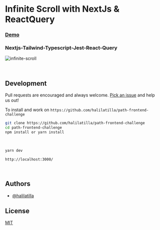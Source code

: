 # Infinite Scroll with NextJs & ReactQuery


### [Demo](https://infinte-scroll-nextjs-reactquery.vercel.app)


### **Nextjs-Tailwind-Typescript-Jest-React-Query**

![infinite-scroll](https://user-images.githubusercontent.com/27916419/149632380-3b8fd31c-3d0a-4d33-8c69-868b8cabff00.gif)

<br>


## Development

Pull requests are encouraged and always welcome.
[Pick an issue](https://github.com/halilatilla/path-frontend-challenge/issues)
and help us out!

To install and work on `https://github.com/halilatilla/path-frontend-challenge`

```bash
git clone https://github.com/halilatilla/path-frontend-challenge
cd path-frontend-challenge
npm install or yarn install
```

<br>

```bash
yarn dev
```
`http://localhost:3000/`

<br>

## Authors

- [@halilatilla](https://www.github.com/halilatilla)

## License

[MIT](https://choosealicense.com/licenses/mit/)
